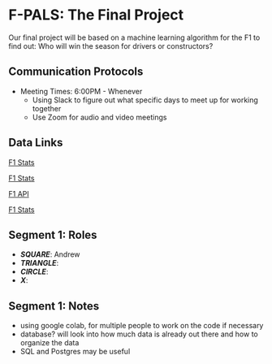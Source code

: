 # F-PALS: The Final Project
Our final project will be based on a machine learning algorithm for the F1 to find out: Who will win the season for drivers or constructors?

## Communication Protocols
* Meeting Times: 6:00PM - Whenever
  * Using Slack to figure out what specific days to meet up for working together
  * Use Zoom for audio and video meetings

## Data Links
[F1 Stats](https://www.racing-reference.info/f1-series/)

[F1 Stats](https://www.racing-statistics.com/en)

[F1 API](http://ergast.com/mrd/)

[F1 Stats](https://www.kaggle.com/rohanrao/formula-1-world-championship-1950-2020)


## Segment 1: Roles
* __*SQUARE*__: Andrew
* __*TRIANGLE*__:
* __*CIRCLE*__:
* __*X*__:

## Segment 1: Notes
* using google colab, for multiple people to work on the code if necessary
* database? will look into how much data is already out there and how to organize the data
* SQL and Postgres may be useful
